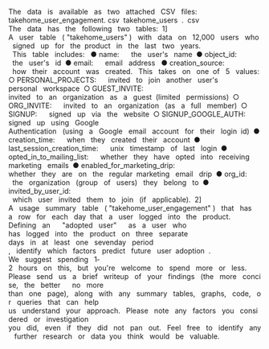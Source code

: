 The   data   is   available   as   two   attached   CSV   files: 
takehome_user_engagement. csv 
takehome_users  .  csv 
The   data   has   the   following   two   tables: 
1]      A   user   table   ( "takehome_users" )   with   data   on   12,000   users   who   signed   up   for   the  product   in   the   last   two   years.        This   table   includes:  
● name:      the   user's   name  ● object_id:      the   user's   id  ● email:      email   address   ● creation_source:      how   their   account   was   created.   This   takes   on   one  of   5   values:  ○ PERSONAL_PROJECTS:      invited   to   join   another   user's  personal   workspace  ○ GUEST_INVITE:      invited   to   an   organization   as   a   guest  (limited   permissions)  ○ ORG_INVITE:      invited   to   an   organization   (as   a   full   member)  ○ SIGNUP:      signed   up   via   the   website  ○ SIGNUP_GOOGLE_AUTH:      signed   up   using   Google  Authentication   (using   a   Google   email   account   for   their   login  id)  ● creation_time:      when   they   created   their   account  ● last_session_creation_time:      unix   timestamp   of   last   login  ● opted_in_to_mailing_list:      whether   they   have   opted   into   receiving  marketing   emails  ● enabled_for_marketing_drip:      whether   they   are   on   the   regular  marketing   email   drip  ● org_id:      the   organization   (group   of   users)   they   belong   to  ● invited_by_user_id:      which   user   invited   them   to   join   (if   applicable). 
2]      A   usage   summary   table   ( "takehome_user_engagement" )   that   has   a   row   for   each   day  that   a   user   logged   into   the   product.   
 
Defining   an      "adopted   user"      as   a   user   who         has   logged   into   the   product   on   three   separate  days   in   at   least   one   seven­day   period  ,   identify   which   factors   predict   future   user  adoption  . 
We   suggest   spending   1­2   hours   on   this,   but   you're   welcome   to   spend   more   or   less.  Please   send   us   a   brief   writeup   of   your   findings   (the   more   concise,   the   better   ­­   no   more  than   one   page),   along   with   any   summary   tables,   graphs,   code,   or   queries   that   can   help  us   understand   your   approach.   Please   note   any   factors   you   considered   or   investigation  you   did,   even   if   they   did   not   pan   out.   Feel   free   to   identify   any   further   research   or   data  you   think   would   be   valuable.  
